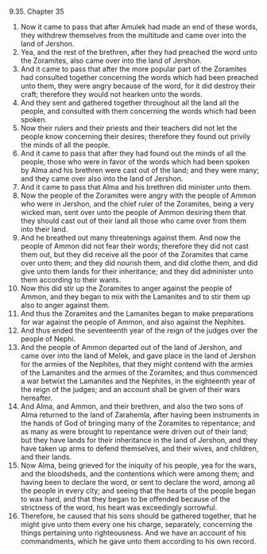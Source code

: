 9.35. Chapter 35
1. Now it came to pass that after Amulek had made an end of these words, they withdrew themselves from the multitude and came over into the land of Jershon.
2. Yea, and the rest of the brethren, after they had preached the word unto the Zoramites, also came over into the land of Jershon.
3. And it came to pass that after the more popular part of the Zoramites had consulted together concerning the words which had been preached unto them, they were angry because of the word, for it did destroy their craft; therefore they would not hearken unto the words.
4. And they sent and gathered together throughout all the land all the people, and consulted with them concerning the words which had been spoken.
5. Now their rulers and their priests and their teachers did not let the people know concerning their desires; therefore they found out privily the minds of all the people.
6. And it came to pass that after they had found out the minds of all the people, those who were in favor of the words which had been spoken by Alma and his brethren were cast out of the land; and they were many; and they came over also into the land of Jershon.
7. And it came to pass that Alma and his brethren did minister unto them.
8. Now the people of the Zoramites were angry with the people of Ammon who were in Jershon, and the chief ruler of the Zoramites, being a very wicked man, sent over unto the people of Ammon desiring them that they should cast out of their land all those who came over from them into their land.
9. And he breathed out many threatenings against them. And now the people of Ammon did not fear their words; therefore they did not cast them out, but they did receive all the poor of the Zoramites that came over unto them; and they did nourish them, and did clothe them, and did give unto them lands for their inheritance; and they did administer unto them according to their wants.
10. Now this did stir up the Zoramites to anger against the people of Ammon, and they began to mix with the Lamanites and to stir them up also to anger against them.
11. And thus the Zoramites and the Lamanites began to make preparations for war against the people of Ammon, and also against the Nephites.
12. And thus ended the seventeenth year of the reign of the judges over the people of Nephi.
13. And the people of Ammon departed out of the land of Jershon, and came over into the land of Melek, and gave place in the land of Jershon for the armies of the Nephites, that they might contend with the armies of the Lamanites and the armies of the Zoramites; and thus commenced a war betwixt the Lamanites and the Nephites, in the eighteenth year of the reign of the judges; and an account shall be given of their wars hereafter.
14. And Alma, and Ammon, and their brethren, and also the two sons of Alma returned to the land of Zarahemla, after having been instruments in the hands of God of bringing many of the Zoramites to repentance; and as many as were brought to repentance were driven out of their land; but they have lands for their inheritance in the land of Jershon, and they have taken up arms to defend themselves, and their wives, and children, and their lands.
15. Now Alma, being grieved for the iniquity of his people, yea for the wars, and the bloodsheds, and the contentions which were among them; and having been to declare the word, or sent to declare the word, among all the people in every city; and seeing that the hearts of the people began to wax hard, and that they began to be offended because of the strictness of the word, his heart was exceedingly sorrowful.
16. Therefore, he caused that his sons should be gathered together, that he might give unto them every one his charge, separately, concerning the things pertaining unto righteousness. And we have an account of his commandments, which he gave unto them according to his own record.


